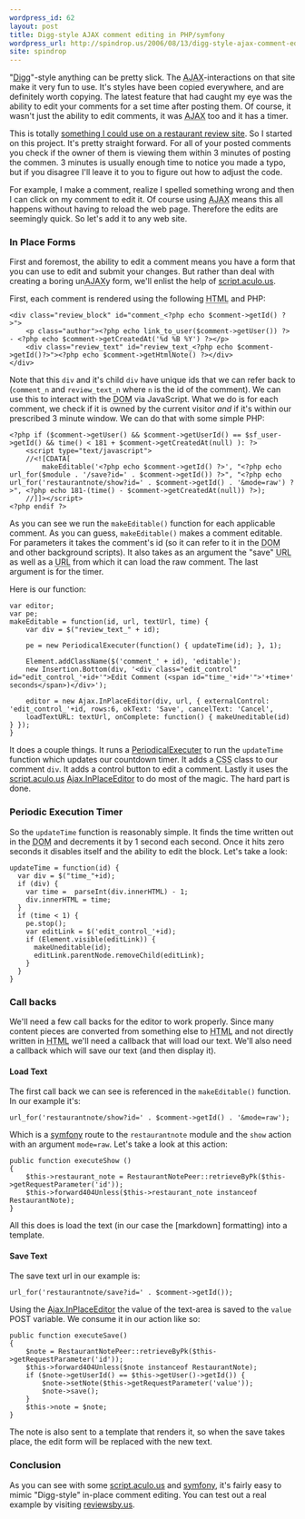 ```yaml
---
wordpress_id: 62
layout: post
title: Digg-style AJAX comment editing in PHP/symfony
wordpress_url: http://spindrop.us/2006/08/13/digg-style-ajax-comment-editing-in-phpsymfony/
site: spindrop
---
```

[digg]: http://digg.com/
[s1]: http://spindrop.us/2006/07/02/comment-editing-in-reviewsbyus/ "Comment Editing in reviewsBy.us"

"[Digg]"-style anything can be pretty slick.  The <acronym title="Asynchronus Java and XML">AJAX</acronym>-interactions on that site make it very fun to use.  It's styles have been copied everywhere, and are definitely worth copying.  The latest feature that had caught my eye was the ability to edit your comments for a set time after posting them.  Of course, it wasn't just the ability to edit comments, it was <acronym title="Asynchronus Java and XML">AJAX</acronym> too and it has a timer.

This is totally [something I could use on a restaurant review site][s1].  So I started on this project.  It's pretty straight forward.<!--more-->  For all of your posted comments you check if the owner of them is viewing them within 3 minutes of posting the commen.  3 minutes is usually enough time to notice you made a typo, but if you disagree I'll leave it to you to figure out how to adjust the code.

For example, I make a comment, realize I spelled something wrong and then I can click on my comment to edit it.  Of course using <acronym title="Asynchronus Java and XML">AJAX</acronym> means this all happens without having to reload the web page.  Therefore the edits are seemingly quick.  So let's add it to any web site.

### In Place Forms

First and foremost, the ability to edit a comment means you have a form that you can use to edit and submit your changes.  But rather than deal with creating a boring un<acronym title="Asynchronus Java and XML">AJAX</acronym>y form, we'll enlist the help of [script.aculo.us].  

First, each comment is rendered using the following <acronym title="HypterText Markup Language">HTML</acronym> and PHP:

	<div class="review_block" id="comment_<?php echo $comment->getId() ?>">  
		<p class="author"><?php echo link_to_user($comment->getUser()) ?> - <?php echo $comment->getCreatedAt('%d %B %Y') ?></p>
		<div class="review_text" id="review_text_<?php echo $comment->getId()?>"><?php echo $comment->getHtmlNote() ?></div>
	</div>

Note that this `div` and it's child `div` have unique ids that we can refer back to (`comment_n` and `review_text_n` where `n` is the id of the comment).  We can use this to interact with the <acronym title="Document Object Model">DOM</acronym> via JavaScript.  What we do is for each comment, we check if it is owned by the current visitor *and* if it's within our prescribed 3 minute window.  We can do that with some simple PHP:

	<?php if ($comment->getUser() && $comment->getUserId() == $sf_user->getId() && time() < 181 + $comment->getCreatedAt(null) ): ?>
		<script type="text/javascript">
		//<![CDATA[
			makeEditable('<?php echo $comment->getId() ?>', "<?php echo url_for($module . '/save?id=' . $comment->getId()) ?>", "<?php echo url_for('restaurantnote/show?id=' . $comment->getId() . '&mode=raw') ?>", <?php echo 181-(time() - $comment->getCreatedAt(null)) ?>);
		//]]></script>
	<?php endif ?>	

As you can see we run the `makeEditable()` function for each applicable comment.  As you can guess, `makeEditable()` makes a comment editable.  For parameters it takes the comment's id (so it can refer to it in the <acronym title="Document Object Model">DOM</acronym> and other background scripts).  It also takes as an argument the "save" <acronym title="Universal Resource Locator">URL</acronym> as well as a <acronym title="Universal Resource Locator">URL</acronym> from which it can load the raw comment.  The last argument is for the timer.

Here is our function:

	var editor;
	var pe;
	makeEditable = function(id, url, textUrl, time) {
		var div = $("review_text_" + id);
		
		pe = new PeriodicalExecuter(function() { updateTime(id); }, 1);
		
		Element.addClassName($('comment_' + id), 'editable');
		new Insertion.Bottom(div, '<div class="edit_control" id="edit_control_'+id+'">Edit Comment (<span id="time_'+id+'">'+time+' seconds</span>)</div>');
		
		editor = new Ajax.InPlaceEditor(div, url, { externalControl: 'edit_control_'+id, rows:6, okText: 'Save', cancelText: 'Cancel', 
		loadTextURL: textUrl, onComplete: function() { makeUneditable(id) } });
	}

It does a couple things.  It runs a [PeriodicalExecuter][pe] to run the `updateTime` function which updates our countdown timer.  It adds a <acronym title="Cascading Style Sheets">CSS</acronym> class to our comment `div`.  It adds a control button to edit a comment.  Lastly it uses the [script.aculo.us][] [Ajax.InPlaceEditor][ipe] to do most of the magic.  The hard part is done.  


### Periodic Execution Timer

So the `updateTime` function is reasonably simple.  It finds the time written out in the <acronym title="Document Object Model">DOM</acronym> and decrements it by 1 second each second.  Once it hits zero seconds it disables itself and the ability to edit the block.  Let's take a look:


	updateTime = function(id) {
	  var div = $("time_"+id);
	  if (div) {
	    var time =  parseInt(div.innerHTML) - 1;
	    div.innerHTML = time;
	  }
	  if (time < 1) {
	    pe.stop();
	    var editLink = $('edit_control_'+id);
	    if (Element.visible(editLink)) {
	      makeUneditable(id);
	      editLink.parentNode.removeChild(editLink);
	    }
	  }
	}

### Call backs

We'll need a few call backs for the editor to work properly.  Since many content pieces are converted from something else to <acronym title="HypterText Markup Language">HTML</acronym> and not directly written in <acronym title="HyperText Markup Language">HTML</acronym> we'll need a callback that will load our text.  We'll also need a callback which will save our text (and then display it).

#### Load Text

The first call back we can see is referenced in the `makeEditable()` function.  In our example it's:

	url_for('restaurantnote/show?id=' . $comment->getId() . '&mode=raw');

Which is a [symfony] route to the `restaurantnote` module and the `show` action with an argument `mode=raw`.  Let's take a look at this action:

	public function executeShow ()
	{
    	$this->restaurant_note = RestaurantNotePeer::retrieveByPk($this->getRequestParameter('id'));
    	$this->forward404Unless($this->restaurant_note instanceof RestaurantNote);
	}

All this does is load the text (in our case the [markdown] formatting) into a template.

#### Save Text

The save text url in our example is:

	url_for('restaurantnote/save?id=' . $comment->getId());

Using the [Ajax.InPlaceEditor][ipe] the value of the text-area is saved to the `value` POST variable.  We consume it in our action like so:

	public function executeSave() 
	{
		$note = RestaurantNotePeer::retrieveByPk($this->getRequestParameter('id'));
		$this->forward404Unless($note instanceof RestaurantNote);
		if ($note->getUserId() == $this->getUser()->getId()) {
			$note->setNote($this->getRequestParameter('value'));
			$note->save();
		}
		$this->note = $note;
	}

The note is also sent to a template that renders it, so when the save takes place, the edit form will be replaced with the new text.

### Conclusion

As you can see with some [script.aculo.us] and [symfony], it's fairly easy to mimic "Digg-style" in-place comment editing.  You can test out a real example by visiting [reviewsby.us][rbu].

[script.aculo.us]: http://script.aculo.us/
[pe]: http://www.sergiopereira.com/articles/prototype.js.html#Reference.PeriodicalExecuter "PeriodicalExecutor"
[ipe]: http://wiki.script.aculo.us/scriptaculous/show/Ajax.InPlaceEditor
[rbu]: http://reviewsby.us/
[symfony]: http://symfony-project.com/
